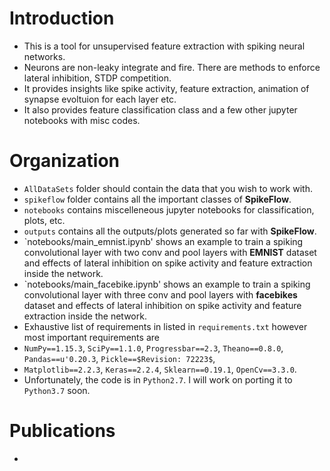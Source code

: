 # Introduction
* This is a tool for unsupervised feature extraction with spiking neural networks.
* Neurons are non-leaky integrate and fire. There are methods to enforce lateral inhibition, STDP competition.
* It provides insights like spike activity, feature extraction, animation of synapse evoltuion for each layer etc. 
* It also provides feature classification class and a few other jupyter notebooks with misc codes.
# Organization
* `AllDataSets` folder should contain the data that you wish to work with.
* `spikeflow` folder contains all the important classes of **SpikeFlow**.
* `notebooks` contains miscelleneous jupyter notebooks for classification, plots, etc.
* `outputs` contains all the outputs/plots generated so far with **SpikeFlow**.
* `notebooks/main_emnist.ipynb' shows an example to train a spiking convolutional layer with two conv and pool layers
with **EMNIST** dataset and effects of lateral inhibition on spike activity and feature extraction inside the network.
* `notebooks/main_facebike.ipynb' shows an example to train a spiking convolutional layer with three conv and pool layers
with **facebikes** dataset and effects of lateral inhibition on spike activity and feature extraction inside the network.
* Exhaustive list of requirements in listed in `requirements.txt` however most important requirements are
* `NumPy==1.15.3`, `SciPy==1.1.0`, `Progressbar==2.3`, `Theano==0.8.0`, `Pandas==u'0.20.3`, `Pickle==$Revision: 72223$`,
* `Matplotlib==2.2.3`, `Keras==2.2.4`, `Sklearn==0.19.1`, `OpenCv==3.3.0`.
* Unfortunately, the code is in `Python2.7`. I will work on porting it to `Python3.7` soon.
# Publications
* 

